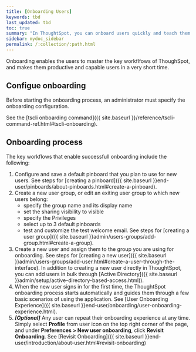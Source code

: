 ```yaml
---
title: [Onboarding Users]
keywords: tbd
last_updated: tbd
toc: true
summary: "In ThoughtSpot, you can onboard users quickly and teach them how to use the application quickly and efficiently."
sidebar: mydoc_sidebar
permalink: /:collection/:path.html
---
```


Onboarding enables the users to master the key workflfows of ThoughSpot, and makes them productive and capable users in a very short time.

## Configue onboarding ##

Before starting the onboarding process, an administrator must specify the onboarding configuration.

See the [tscli onboarding command]({{ site.baseurl }}/reference/tscli-command-ref.html#tscli-onboarding).


## Onboarding process ##

The key workflows that enable successfull onboarding include the following:

1. Configure and save a default pinboard that you plan to use for new users.
   See steps for [creating a pinboard]({{ site.baseurl }}end-user/pinboards/about-pinboards.html#create-a-pinboard).
2. Create a new user group, or edit an exiting user group to which new users belong:
   - specify the group name and its display name
   - set the sharing visibility to visible
   - specify the Privileges
   - select up to 3 default pinboards
   - test and customize the test welcome email.
   See steps for [creating a user group]({{ site.baseurl }}admin/users-groups/add-group.html#create-a-group).
3. Create a new user and assign them to the group you are using for onboarding. See steps for [creating a new user]({{ site.baseurl }}admin/users-groups/add-user.html#create-a-user-through-the-interface).
   In addition to creating a new user directly in ThoughtSpot, you can add users in bulk through [Active Directory]({{ site.baseurl }}admin/setup/active-directory-based-access.html)).
4. When the new user signs in for the first time, the ThoughtSpot onboarding process starts automatically and guides them through a few basic scenarios of using the application.
   See [User Onboarding Experience]({{ site.baseurl }}end-user/onboarding/user-onboarding-experience.html).
5. ***\[Optional\]*** Any user can repeat their onboarding experience at any time. Simply select **Profile** from user icon on the top right corner of the page, and under **Preferences > New user onboarding**, click **Revisit Onboarding**.
   See [Revisit Onboarding]({{ site.baseurl }}end-user/introduction/about-user.html#revisit-onboarding)

<!--1. Create a pinboard with a couple of visualizations.
2. Share the pinboard and all the data sources used to create the pinboard with a group they belong to, such as the analyst group.
3. Edit the group, and assign the make the newly created pinboard the default pinboard for that group.
4. Create a new user, and assign the user to the same group.
5. Sign in as the new user, and be guided through the onboarding process.-->
